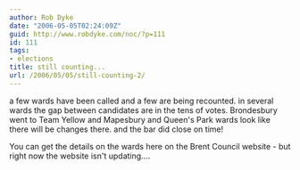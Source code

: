 ```yaml
---
author: Rob Dyke
date: "2006-05-05T02:24:09Z"
guid: http://www.robdyke.com/noc/?p=111
id: 111
tags:
- elections
title: still counting...
url: /2006/05/05/still-counting-2/
---
```

a few wards have been called and a few are being recounted. in several wards the gap between candidates are in the tens of votes. Brondesbury went to Team Yellow and Mapesbury and Queen's Park wards look like there will be changes there. and the bar did close on time!

You can get the details on the wards here on the Brent Council website - but right now the website isn't updating....